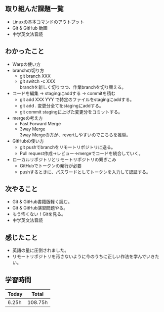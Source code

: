 ## 取り組んだ課題一覧
- Linuxの基本コマンドのアウトプット
- Git & GitHub 動画
- 中学英文法音読
## わかったこと
- Warpの使い方
- branchの切り方
    - git branch XXX
    - git switch -c XXX  
    branchを新しく切りつつ、作業branchを切り替える。
- コードを編集 -> stagingにaddする -> commitを積む
    - git add XXX YYY で特定のファイルをstagingにaddする。
    - git add . 変更分全てをstagingにaddする。
    - git commit stagingに上げた変更分をコミットする。
- mergeの考え方
    - Fast Forward Merge
    - 3way Merge  
    3way Mergeの方が、revertしやすいのでこちらを推奨。
- GitHubの使い方
    - git pushでbranchをリモートリポジトリに送る。
    - Pull request作成→レビュー→mergeでコードを統合していく。
- ローカルリポジトリとリモートリポジトリの繋ぎこみ
    - GitHubでトークンの発行が必要
    - pushするときに、パスワードとしてトークンを入力して認証する。
## 次やること
- Git & GitHub書籍版軽く読む。
- Git & GitHub演習問題やる。
- もう怖くない！Gitを見る。
- 中学英文法音読
## 感じたこと
- 英語の量に圧倒されました。  
- リモートリポジトリを汚さないように今のうちに正しい作法を学んでいきたい。
## 学習時間
|Today|Total|
|---|---|
|6.25h|108.75h|

